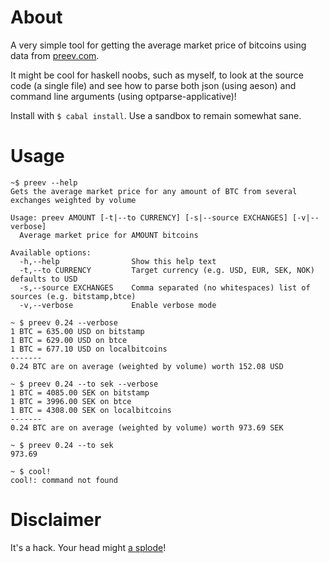 About
=====
A very simple tool for getting the average market price of bitcoins using data
from [preev.com](http://preev.com/).

It might be cool for haskell noobs, such as myself, to look at the source code
(a single file) and see how to parse both json (using aeson) and command line
arguments (using optparse-applicative)!

Install with <code>$ cabal install</code>. Use a sandbox to remain somewhat
sane.

Usage
=====
```
~$ preev --help
Gets the average market price for any amount of BTC from several exchanges weighted by volume

Usage: preev AMOUNT [-t|--to CURRENCY] [-s|--source EXCHANGES] [-v|--verbose]
  Average market price for AMOUNT bitcoins

Available options:
  -h,--help                Show this help text
  -t,--to CURRENCY         Target currency (e.g. USD, EUR, SEK, NOK) defaults to USD
  -s,--source EXCHANGES    Comma separated (no whitespaces) list of sources (e.g. bitstamp,btce)
  -v,--verbose             Enable verbose mode

~ $ preev 0.24 --verbose
1 BTC = 635.00 USD on bitstamp
1 BTC = 629.00 USD on btce
1 BTC = 677.10 USD on localbitcoins
-------
0.24 BTC are on average (weighted by volume) worth 152.08 USD

~ $ preev 0.24 --to sek --verbose
1 BTC = 4085.00 SEK on bitstamp
1 BTC = 3996.00 SEK on btce
1 BTC = 4308.00 SEK on localbitcoins
-------
0.24 BTC are on average (weighted by volume) worth 973.69 SEK

~ $ preev 0.24 --to sek
973.69

~ $ cool!
cool!: command not found
```

Disclaimer
==========
It's a hack. Your head might [a splode](http://www.homestarrunner.com/sbemail94.html)!